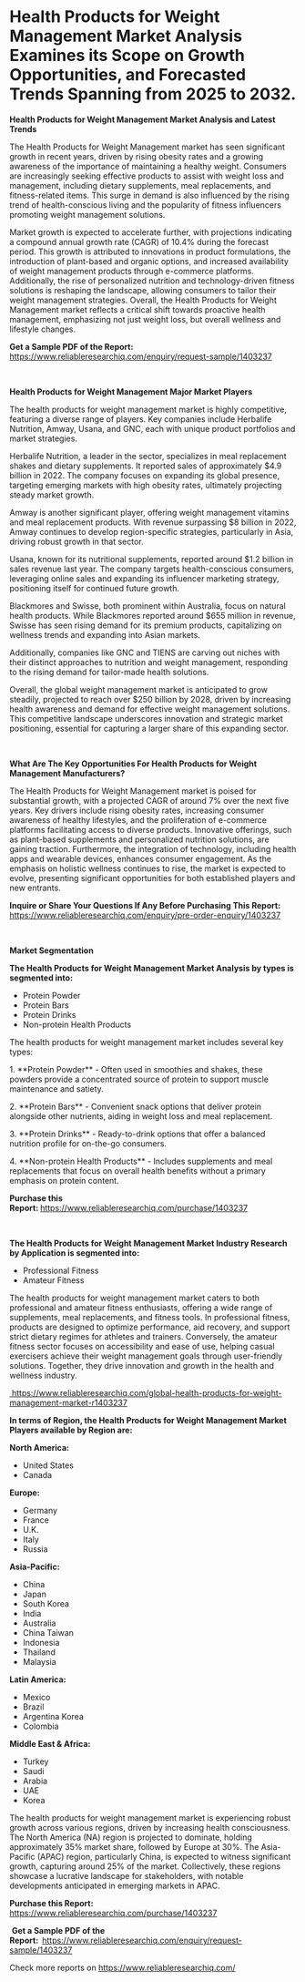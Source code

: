 <p><h1>Health Products for Weight Management Market Analysis Examines its Scope on Growth Opportunities, and Forecasted Trends Spanning from 2025 to 2032.</h1></p><p><strong>Health Products for Weight Management Market Analysis and Latest Trends</strong></p>
<p><p>The Health Products for Weight Management market has seen significant growth in recent years, driven by rising obesity rates and a growing awareness of the importance of maintaining a healthy weight. Consumers are increasingly seeking effective products to assist with weight loss and management, including dietary supplements, meal replacements, and fitness-related items. This surge in demand is also influenced by the rising trend of health-conscious living and the popularity of fitness influencers promoting weight management solutions.</p><p>Market growth is expected to accelerate further, with projections indicating a compound annual growth rate (CAGR) of 10.4% during the forecast period. This growth is attributed to innovations in product formulations, the introduction of plant-based and organic options, and increased availability of weight management products through e-commerce platforms. Additionally, the rise of personalized nutrition and technology-driven fitness solutions is reshaping the landscape, allowing consumers to tailor their weight management strategies. Overall, the Health Products for Weight Management market reflects a critical shift towards proactive health management, emphasizing not just weight loss, but overall wellness and lifestyle changes.</p></p>
<p><strong>Get a Sample PDF of the Report:&nbsp;</strong> <a href="https://www.reliableresearchiq.com/enquiry/request-sample/1403237?utm_campaign=2443&utm_medium=2&utm_source=Github&utm_content=ia&utm_term=28032025&utm_id=health-products-for-weight-management">https://www.reliableresearchiq.com/enquiry/request-sample/1403237</a></p>
<p>&nbsp;</p>
<p><strong>Health Products for Weight Management Major Market Players</strong></p>
<p><p>The health products for weight management market is highly competitive, featuring a diverse range of players. Key companies include Herbalife Nutrition, Amway, Usana, and GNC, each with unique product portfolios and market strategies. </p><p>Herbalife Nutrition, a leader in the sector, specializes in meal replacement shakes and dietary supplements. It reported sales of approximately $4.9 billion in 2022. The company focuses on expanding its global presence, targeting emerging markets with high obesity rates, ultimately projecting steady market growth.</p><p>Amway is another significant player, offering weight management vitamins and meal replacement products. With revenue surpassing $8 billion in 2022, Amway continues to develop region-specific strategies, particularly in Asia, driving robust growth in that sector.</p><p>Usana, known for its nutritional supplements, reported around $1.2 billion in sales revenue last year. The company targets health-conscious consumers, leveraging online sales and expanding its influencer marketing strategy, positioning itself for continued future growth.</p><p>Blackmores and Swisse, both prominent within Australia, focus on natural health products. While Blackmores reported around $655 million in revenue, Swisse has seen rising demand for its premium products, capitalizing on wellness trends and expanding into Asian markets.</p><p>Additionally, companies like GNC and TIENS are carving out niches with their distinct approaches to nutrition and weight management, responding to the rising demand for tailor-made health solutions.</p><p>Overall, the global weight management market is anticipated to grow steadily, projected to reach over $250 billion by 2028, driven by increasing health awareness and demand for effective weight management solutions. This competitive landscape underscores innovation and strategic market positioning, essential for capturing a larger share of this expanding sector.</p></p>
<p>&nbsp;</p>
<p><strong>What Are The Key Opportunities For Health Products for Weight Management Manufacturers?</strong></p>
<p><p>The Health Products for Weight Management market is poised for substantial growth, with a projected CAGR of around 7% over the next five years. Key drivers include rising obesity rates, increasing consumer awareness of healthy lifestyles, and the proliferation of e-commerce platforms facilitating access to diverse products. Innovative offerings, such as plant-based supplements and personalized nutrition solutions, are gaining traction. Furthermore, the integration of technology, including health apps and wearable devices, enhances consumer engagement. As the emphasis on holistic wellness continues to rise, the market is expected to evolve, presenting significant opportunities for both established players and new entrants.</p></p>
<p><strong>Inquire or Share Your Questions If Any Before Purchasing This Report:</strong> <a href="https://www.reliableresearchiq.com/enquiry/pre-order-enquiry/1403237?utm_campaign=2443&utm_medium=2&utm_source=Github&utm_content=ia&utm_term=28032025&utm_id=health-products-for-weight-management">https://www.reliableresearchiq.com/enquiry/pre-order-enquiry/1403237</a></p>
<p>&nbsp;</p>
<p><strong>Market Segmentation</strong></p>
<p><strong>The Health Products for Weight Management Market Analysis by types is segmented into:</strong></p>
<p><ul><li>Protein Powder</li><li>Protein Bars</li><li>Protein Drinks</li><li>Non-protein Health Products</li></ul></p>
<p><p>The health products for weight management market includes several key types: </p><p>1. **Protein Powder** - Often used in smoothies and shakes, these powders provide a concentrated source of protein to support muscle maintenance and satiety. </p><p>2. **Protein Bars** - Convenient snack options that deliver protein alongside other nutrients, aiding in weight loss and meal replacement.</p><p>3. **Protein Drinks** - Ready-to-drink options that offer a balanced nutrition profile for on-the-go consumers.</p><p>4. **Non-protein Health Products** - Includes supplements and meal replacements that focus on overall health benefits without a primary emphasis on protein content.</p></p>
<p><strong>Purchase this Report:&nbsp;</strong><a href="https://www.reliableresearchiq.com/purchase/1403237?utm_campaign=2443&utm_medium=2&utm_source=Github&utm_content=ia&utm_term=28032025&utm_id=health-products-for-weight-management">https://www.reliableresearchiq.com/purchase/1403237</a></p>
<p>&nbsp;</p>
<p><strong>The Health Products for Weight Management Market Industry Research by Application is segmented into:</strong></p>
<p><ul><li>Professional Fitness</li><li>Amateur Fitness</li></ul></p>
<p><p>The health products for weight management market caters to both professional and amateur fitness enthusiasts, offering a wide range of supplements, meal replacements, and fitness tools. In professional fitness, products are designed to optimize performance, aid recovery, and support strict dietary regimes for athletes and trainers. Conversely, the amateur fitness sector focuses on accessibility and ease of use, helping casual exercisers achieve their weight management goals through user-friendly solutions. Together, they drive innovation and growth in the health and wellness industry.</p></p>
<p><a href="https://www.reliableresearchiq.com/global-health-products-for-weight-management-market-r1403237?utm_campaign=2443&utm_medium=2&utm_source=Github&utm_content=ia&utm_term=28032025&utm_id=health-products-for-weight-management">&nbsp;https://www.reliableresearchiq.com/global-health-products-for-weight-management-market-r1403237</a></p>
<p><strong>In terms of Region, the Health Products for Weight Management Market Players available by Region are:</strong></p>
<p>
    <p> <strong> North America: </strong>
        <ul>
            <li>United States</li>
            <li>Canada</li>
        </ul>
        </p> 
    <p> <strong> Europe: </strong>
        <ul>
            <li>Germany</li>
            <li>France</li>
            <li>U.K.</li>
            <li>Italy</li>
            <li>Russia</li>
        </ul>
        </p> 
    <p> <strong> Asia-Pacific: </strong>
        <ul>
            <li>China</li>
            <li>Japan</li>
            <li>South Korea</li>
            <li>India</li>
            <li>Australia</li>
            <li>China Taiwan</li>
            <li>Indonesia</li>
            <li>Thailand</li>
            <li>Malaysia</li>
        </ul>
        </p> 
    <p> <strong> Latin America: </strong>
        <ul>
            <li>Mexico</li>
            <li>Brazil</li>
            <li>Argentina Korea</li>
            <li>Colombia</li>
        </ul>
        </p> 
    <p> <strong> Middle East & Africa: </strong>
        <ul>
            <li>Turkey</li>
            <li>Saudi</li>
            <li>Arabia</li>
            <li>UAE</li>
            <li>Korea</li>
        </ul>
    </p>
    </p>
<p><p>The health products for weight management market is experiencing robust growth across various regions, driven by increasing health consciousness. The North America (NA) region is projected to dominate, holding approximately 35% market share, followed by Europe at 30%. The Asia-Pacific (APAC) region, particularly China, is expected to witness significant growth, capturing around 25% of the market. Collectively, these regions showcase a lucrative landscape for stakeholders, with notable developments anticipated in emerging markets in APAC.</p></p>
<p><strong>Purchase this Report: </strong><a href="https://www.reliableresearchiq.com/purchase/1403237?utm_campaign=2443&utm_medium=2&utm_source=Github&utm_content=ia&utm_term=28032025&utm_id=health-products-for-weight-management">https://www.reliableresearchiq.com/purchase/1403237</a></p>
<p>&nbsp;<strong>Get a Sample PDF of the Report:&nbsp;&nbsp;</strong><a href="https://www.reliableresearchiq.com/enquiry/request-sample/1403237?utm_campaign=2443&utm_medium=2&utm_source=Github&utm_content=ia&utm_term=28032025&utm_id=health-products-for-weight-management">https://www.reliableresearchiq.com/enquiry/request-sample/1403237</a></p>
<p><strong></strong></p>
<p>Check more reports on <a href="https://www.reliableresearchiq.com/?utm_campaign=2443&utm_medium=2&utm_source=Github&utm_content=ia&utm_term=28032025&utm_id=health-products-for-weight-management">https://www.reliableresearchiq.com/</a></p>